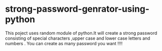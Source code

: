 # strong-password-genrator-using-python
This poject uses random module of python.It will create a strong password consisting of special characters ,upper case and lower case letters and numbers .
You can create as many password you want !!!!
